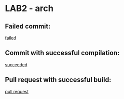 # LAB2 - arch

## Failed commit:
[failed](https://github.com/Kabadzh0b/architecture-lab-2/commit/cdb6cd47ee08f5dbde5a6be6c5bfe040cbdb5a77)

## Commit with successful compilation:
[succeeded](https://github.com/Kabadzh0b/architecture-lab-2/commit/71dc4f333d9e86a261c8dfa3e21c7adb1be508e5)

## Pull request with successful build:
[pull request](https://github.com/Kabadzh0b/architecture-lab-2/pull/2)
